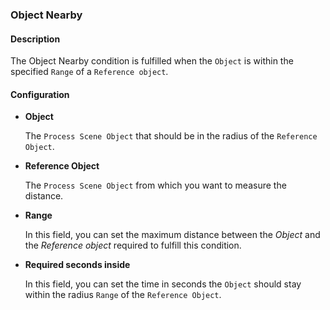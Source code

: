 ### Object Nearby

#### Description

The Object Nearby condition is fulfilled when the `Object` is within the specified `Range` of a `Reference object`.

#### Configuration

- **Object**

  The `Process Scene Object` that should be in the radius of the `Reference Object`.

- **Reference Object**

  The `Process Scene Object` from which you want to measure the distance.

- **Range**

  In this field, you can set the maximum distance between the *Object* and the *Reference object* required to fulfill
  this condition.

- **Required seconds inside**

  In this field, you can set the time in seconds the `Object` should stay within the radius `Range` of the
  `Reference Object`.

